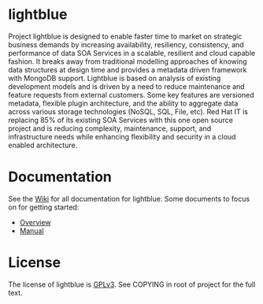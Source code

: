 lightblue
=========

Project lightblue is designed to enable faster time to market on strategic business demands by increasing availability, resiliency, consistency, and performance of data SOA Services in a scalable, resilient and cloud capable fashion.  It breaks away from traditional modelling approaches of knowing data structures at design time and provides a metadata driven framework with MongoDB support.  Lightblue is based on analysis of existing development models and is driven by a need to reduce maintenance and feature requests from external customers.  Some key features are versioned metadata, flexible plugin architecture, and the ability to aggregate data across various storage technologies (NoSQL, SQL, File, etc).  Red Hat IT is replacing 85% of its existing SOA Services with this one open source project and is reducing complexity, maintenance, support, and infrastructure needs while enhancing flexibility and security in a cloud enabled architecture.

# Documentation

See the [Wiki](https://github.com/lightblue-platform/lightblue/wiki) for all documentation for lightblue.
Some documents to focus on for getting started:
* [Overview](https://github.com/lightblue-platform/lightblue/wiki/Home)
* [Manual](https://github.com/lightblue-platform/lightblue/wiki/TFM)

# License

The license of lightblue is [GPLv3](https://www.gnu.org/licenses/gpl.html).  See COPYING in root of project for the full text.
